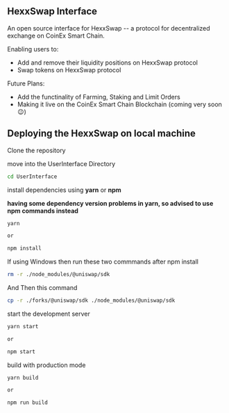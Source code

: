## HexxSwap Interface

An open source interface for HexxSwap -- a protocol for decentralized exchange on CoinEx Smart Chain.

Enabling users to:

- Add and remove their liquidity positions on HexxSwap protocol
- Swap tokens on HexxSwap protocol

Future Plans:

- Add the functinality of Farming, Staking and Limit Orders
- Making it live on the CoinEx Smart Chain Blockchain (coming very soon 😉)

## Deploying the HexxSwap on local machine

Clone the repository

move into the UserInterface Directory

```sh
cd UserInterface
```

install dependencies using **yarn** or **npm**

**having some dependency version problems in yarn, so advised to use npm commands instead**

```sh
yarn

or

npm install
```
If using Windows then run these two commmands after npm install

```sh
rm -r ./node_modules/@uniswap/sdk
```
And Then this command

```sh
cp -r ./forks/@uniswap/sdk ./node_modules/@uniswap/sdk
```

start the development server
```sh
yarn start

or

npm start
```

build with production mode
```sh
yarn build

or

npm run build
```